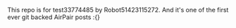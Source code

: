 This repo is for test33774485 by Robot51423115272. And it's one of the first ever git backed AirPair posts :{}